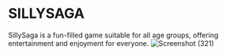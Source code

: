 # SILLYSAGA
SillySaga is a fun-filled game suitable for all age groups, offering entertainment and enjoyment for everyone.
![Screenshot (321)](https://github.com/jayshreee10/SILLYSAGA/assets/155508849/4eab1baf-582b-45cf-8197-21cd82b2adb6)
